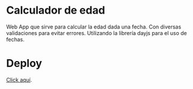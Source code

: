 # Calculador de edad

Web App que sirve para calcular la edad dada una fecha. Con diversas validaciones para evitar errores.
Utilizando la librería dayjs para el uso de fechas.

# Deploy

[Click aquí](https://calculador-edad.netlify.app/).